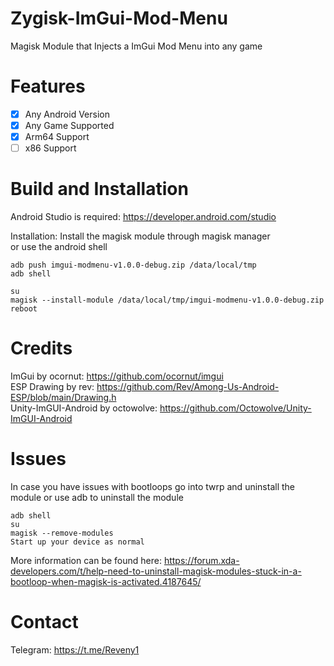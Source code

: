 # Zygisk-ImGui-Mod-Menu
Magisk Module that Injects a ImGui Mod Menu into any game

# Features
- [x] Any Android Version
- [x] Any Game Supported
- [x] Arm64 Support
- [ ] x86 Support

# Build and Installation
Android Studio is required: https://developer.android.com/studio  <br />

Installation:
Install the magisk module through magisk manager <br />
or use the android shell
   ```shell
  adb push imgui-modmenu-v1.0.0-debug.zip /data/local/tmp
  adb shell
  
  su
  magisk --install-module /data/local/tmp/imgui-modmenu-v1.0.0-debug.zip
  reboot
  ```

# Credits
ImGui by ocornut: https://github.com/ocornut/imgui <br />
ESP Drawing by rev: https://github.com/Rev/Among-Us-Android-ESP/blob/main/Drawing.h <br />
Unity-ImGUI-Android by octowolve: https://github.com/Octowolve/Unity-ImGUI-Android <br />
  
# Issues
In case you have issues with bootloops go into twrp and uninstall the module or use adb to uninstall the module
   ```shell
  adb shell
  su
  magisk --remove-modules
  Start up your device as normal
  ```
More information can be found here:
https://forum.xda-developers.com/t/help-need-to-uninstall-magisk-modules-stuck-in-a-bootloop-when-magisk-is-activated.4187645/

# Contact
Telegram: https://t.me/Reveny1


